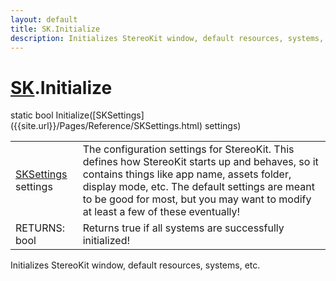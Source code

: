 ```yaml
---
layout: default
title: SK.Initialize
description: Initializes StereoKit window, default resources, systems, etc.
---
```

# [SK]({{site.url}}/Pages/Reference/SK.html).Initialize

<div class='signature' markdown='1'>
static bool Initialize([SKSettings]({{site.url}}/Pages/Reference/SKSettings.html) settings)
</div>

|  |  |
|--|--|
|[SKSettings]({{site.url}}/Pages/Reference/SKSettings.html) settings|The configuration settings for StereoKit.             This defines how StereoKit starts up and behaves, so it contains             things like app name, assets folder, display mode, etc. The              default settings are meant to be good for most, but you may want             to modify at least a few of these eventually!|
|RETURNS: bool|Returns true if all systems are successfully initialized!|

Initializes StereoKit window, default resources, systems,
etc.



